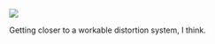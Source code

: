 ![](https://db-feed.s3.amazonaws.com/legacy/gif-2021-07-05_11-49-07-1625500279.gif)

Getting closer to a workable distortion system, I think. 
